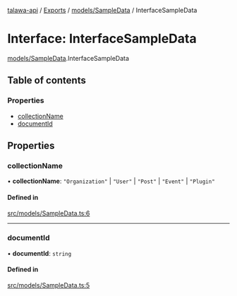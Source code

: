 [talawa-api](../README.md) / [Exports](../modules.md) / [models/SampleData](../modules/models_SampleData.md) / InterfaceSampleData

# Interface: InterfaceSampleData

[models/SampleData](../modules/models_SampleData.md).InterfaceSampleData

## Table of contents

### Properties

- [collectionName](models_SampleData.InterfaceSampleData.md#collectionname)
- [documentId](models_SampleData.InterfaceSampleData.md#documentid)

## Properties

### collectionName

• **collectionName**: ``"Organization"`` \| ``"User"`` \| ``"Post"`` \| ``"Event"`` \| ``"Plugin"``

#### Defined in

[src/models/SampleData.ts:6](https://github.com/PalisadoesFoundation/talawa-api/blob/806e21a/src/models/SampleData.ts#L6)

___

### documentId

• **documentId**: `string`

#### Defined in

[src/models/SampleData.ts:5](https://github.com/PalisadoesFoundation/talawa-api/blob/806e21a/src/models/SampleData.ts#L5)
